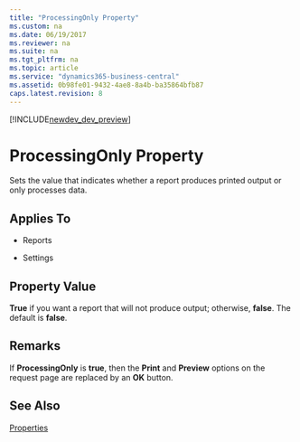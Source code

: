 ```yaml
---
title: "ProcessingOnly Property"
ms.custom: na
ms.date: 06/19/2017
ms.reviewer: na
ms.suite: na
ms.tgt_pltfrm: na
ms.topic: article
ms.service: "dynamics365-business-central"
ms.assetid: 0b98fe01-9432-4ae8-8a4b-ba35864bfb87
caps.latest.revision: 8
---
```


[!INCLUDE[newdev_dev_preview](../includes/newdev_dev_preview.md)]

# ProcessingOnly Property
Sets the value that indicates whether a report produces printed output or only processes data.  
  
## Applies To  
  
-   Reports  
  
-   Settings  
  
## Property Value  
 **True** if you want a report that will not produce output; otherwise, **false**. The default is **false**.  
  
## Remarks  
 If **ProcessingOnly** is **true**, then the **Print** and **Preview** options on the request page are replaced by an **OK** button.  
  
## See Also  
 [Properties](devenv-properties.md)